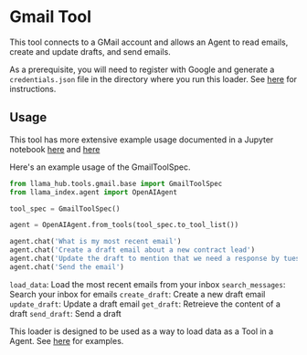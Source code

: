 # Gmail Tool

This tool connects to a GMail account and allows an Agent to read emails, create and update drafts, and send emails.

As a prerequisite, you will need to register with Google and generate a `credentials.json` file in the directory where you run this loader. See [here](https://developers.google.com/workspace/guides/create-credentials) for instructions.

## Usage

This tool has more extensive example usage documented in a Jupyter notebook [here](https://github.com/emptycrown/llama-hub/tree/main/llama_hub/tools/notebooks/gmail.ipynb) and [here](https://github.com/emptycrown/llama-hub/tree/main/llama_hub/tools/notebooks/advanced_tools_usage.ipynb)

Here's an example usage of the GmailToolSpec.

```python
from llama_hub.tools.gmail.base import GmailToolSpec
from llama_index.agent import OpenAIAgent

tool_spec = GmailToolSpec()

agent = OpenAIAgent.from_tools(tool_spec.to_tool_list())

agent.chat('What is my most recent email')
agent.chat('Create a draft email about a new contract lead')
agent.chat('Update the draft to mention that we need a response by tuesday')
agent.chat('Send the email')
```

`load_data`: Load the most recent emails from your inbox
`search_messages`: Search your inbox for emails
`create_draft`: Create a new draft email
`update_draft`: Update a draft email
`get_draft`: Retreieve the content of a draft
`send_draft`: Send a draft

This loader is designed to be used as a way to load data as a Tool in a Agent. See [here](https://github.com/emptycrown/llama-hub/tree/main) for examples.

